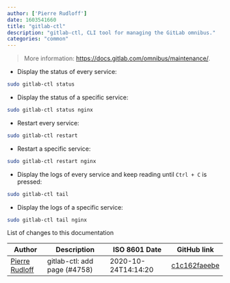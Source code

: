 ```yaml
---
author: ['Pierre Rudloff']
date: 1603541660
title: "gitlab-ctl"
description: "gitlab-ctl, CLI tool for managing the GitLab omnibus."
categories: "common"
---
```

> More information: <https://docs.gitlab.com/omnibus/maintenance/>.

- Display the status of every service:

```bash
sudo gitlab-ctl status
```

- Display the status of a specific service:

```bash
sudo gitlab-ctl status nginx
```

- Restart every service:

```bash
sudo gitlab-ctl restart
```

- Restart a specific service:

```bash
sudo gitlab-ctl restart nginx
```

- Display the logs of every service and keep reading until `Ctrl + C` is pressed:

```bash
sudo gitlab-ctl tail
```

- Display the logs of a specific service:

```bash
sudo gitlab-ctl tail nginx
```
List of changes to this documentation


Author | Description | ISO 8601 Date | GitHub link
------|-----|-----|-----
[Pierre Rudloff](mailto:50333926+prudloff-insite@users.noreply.github.com) | gitlab-ctl: add page (#4758) | 2020-10-24T14:14:20 | [c1c162faeebe](https://github.com/tldr-pages/tldr/commit/c1c162faeebe98c3f0d228c65c2c8ee3432cfce5)

